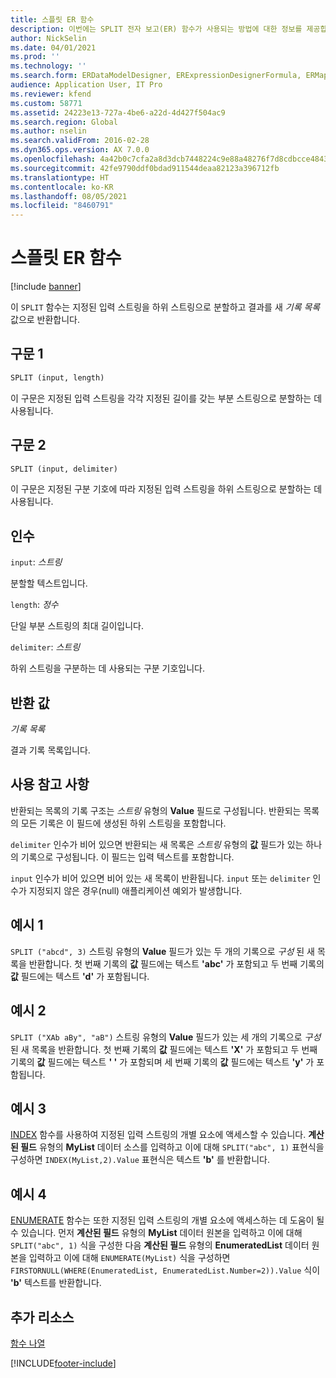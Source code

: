 ```yaml
---
title: 스플릿 ER 함수
description: 이번에는 SPLIT 전자 보고(ER) 함수가 사용되는 방법에 대한 정보를 제공합니다.
author: NickSelin
ms.date: 04/01/2021
ms.prod: ''
ms.technology: ''
ms.search.form: ERDataModelDesigner, ERExpressionDesignerFormula, ERMappedFormatDesigner, ERModelMappingDesigner
audience: Application User, IT Pro
ms.reviewer: kfend
ms.custom: 58771
ms.assetid: 24223e13-727a-4be6-a22d-4d427f504ac9
ms.search.region: Global
ms.author: nselin
ms.search.validFrom: 2016-02-28
ms.dyn365.ops.version: AX 7.0.0
ms.openlocfilehash: 4a42b0c7cfa2a8d3dcb7448224c9e88a48276f7d8cdbcce484383a778b8275a5
ms.sourcegitcommit: 42fe9790ddf0bdad911544deaa82123a396712fb
ms.translationtype: HT
ms.contentlocale: ko-KR
ms.lasthandoff: 08/05/2021
ms.locfileid: "8460791"
---
```

# <a name="split-er-function"></a>스플릿 ER 함수

[!include [banner](../includes/banner.md)]

이 `SPLIT` 함수는 지정된 입력 스트링을 하위 스트링으로 분할하고 결과를 새 *기록 목록* 값으로 반환합니다.

## <a name="syntax-1"></a>구문 1

```vb
SPLIT (input, length)
```

이 구문은 지정된 입력 스트링을 각각 지정된 길이를 갖는 부분 스트링으로 분할하는 데 사용됩니다.

## <a name="syntax-2"></a>구문 2

```vb
SPLIT (input, delimiter)
```

이 구문은 지정된 구분 기호에 따라 지정된 입력 스트링을 하위 스트링으로 분할하는 데 사용됩니다.

## <a name="arguments"></a>인수

`input`: *스트링*

분할할 텍스트입니다.

`length`: *정수*

단일 부분 스트링의 최대 길이입니다.

`delimiter`: *스트링*

하위 스트링을 구분하는 데 사용되는 구분 기호입니다.

## <a name="return-values"></a>반환 값

*기록 목록*

결과 기록 목록입니다.

## <a name="usage-notes"></a>사용 참고 사항

반환되는 목록의 기록 구조는 *스트링* 유형의 **Value** 필드로 구성됩니다. 반환되는 목록의 모든 기록은 이 필드에 생성된 하위 스트링을 포함합니다.

`delimiter` 인수가 비어 있으면 반환되는 새 목록은 *스트링* 유형의 **값** 필드가 있는 하나의 기록으로 구성됩니다. 이 필드는 입력 텍스트를 포함합니다.

`input` 인수가 비어 있으면 비어 있는 새 목록이 반환됩니다. `input` 또는 `delimiter` 인수가 지정되지 않은 경우(null) 애플리케이션 예외가 발생합니다.

## <a name="example-1"></a>예시 1

`SPLIT ("abcd", 3)` 스트링 유형의 **Value** 필드가 있는 두 개의 기록으로 *구성* 된 새 목록을 반환합니다. 첫 번째 기록의 **값** 필드에는 텍스트 **'abc'** 가 포함되고 두 번째 기록의 **값** 필드에는 텍스트 **'d'** 가 포함됩니다.

## <a name="example-2"></a>예시 2

`SPLIT ("XAb aBy", "aB")` 스트링 유형의 **Value** 필드가 있는 세 개의 기록으로 *구성* 된 새 목록을 반환합니다. 첫 번째 기록의 **값** 필드에는 텍스트 **'X'** 가 포함되고 두 번째 기록의 **값** 필드에는 텍스트 **'&nbsp;'** 가 포함되며 세 번째 기록의 **값** 필드에는 텍스트 **'y'** 가 포함됩니다. 

## <a name="example-3"></a>예시 3

[INDEX](er-functions-list-index.md) 함수를 사용하여 지정된 입력 스트링의 개별 요소에 액세스할 수 있습니다. **계산된 필드** 유형의 **MyList** 데이터 소스를 입력하고 이에 대해 `SPLIT("abc", 1)` 표현식을 구성하면 `INDEX(MyList,2).Value` 표현식은 텍스트 **'b'** 를 반환합니다.

## <a name="example-4"></a>예시 4

[ENUMERATE](er-functions-list-enumerate.md) 함수는 또한 지정된 입력 스트링의 개별 요소에 액세스하는 데 도움이 될 수 있습니다. 먼저 **계산된 필드** 유형의 **MyList** 데이터 원본을 입력하고 이에 대해 `SPLIT("abc", 1)` 식을 구성한 다음 **계산된 필드** 유형의 **EnumeratedList** 데이터 원본을 입력하고 이에 대해 `ENUMERATE(MyList)` 식을 구성하면 `FIRSTORNULL(WHERE(EnumeratedList, EnumeratedList.Number=2)).Value` 식이 **'b'** 텍스트를 반환합니다.

## <a name="additional-resources"></a>추가 리소스

[함수 나열](er-functions-category-list.md)


[!INCLUDE[footer-include](../../../includes/footer-banner.md)]
